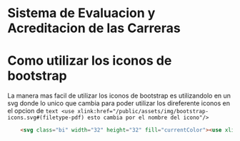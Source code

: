 # Sistema de Evaluacion y Acreditacion de las Carreras

# Como utilizar los iconos de bootstrap

La manera mas facil de utilizar los iconos de bootstrap es utilizandolo en un svg donde lo unico que cambia para poder utilizar los direferente iconos en el opcion de ```text <use xlink:href="/public/assets/img/bootstrap-icons.svg#(filetype-pdf) esto cambia por el nombre del icono"/>```

```html
    <svg class="bi" width="32" height="32" fill="currentColor"><use xlink:href="/public/assets/img/bootstrap-icons.svg#filetype-pdf"/></svg>
```


